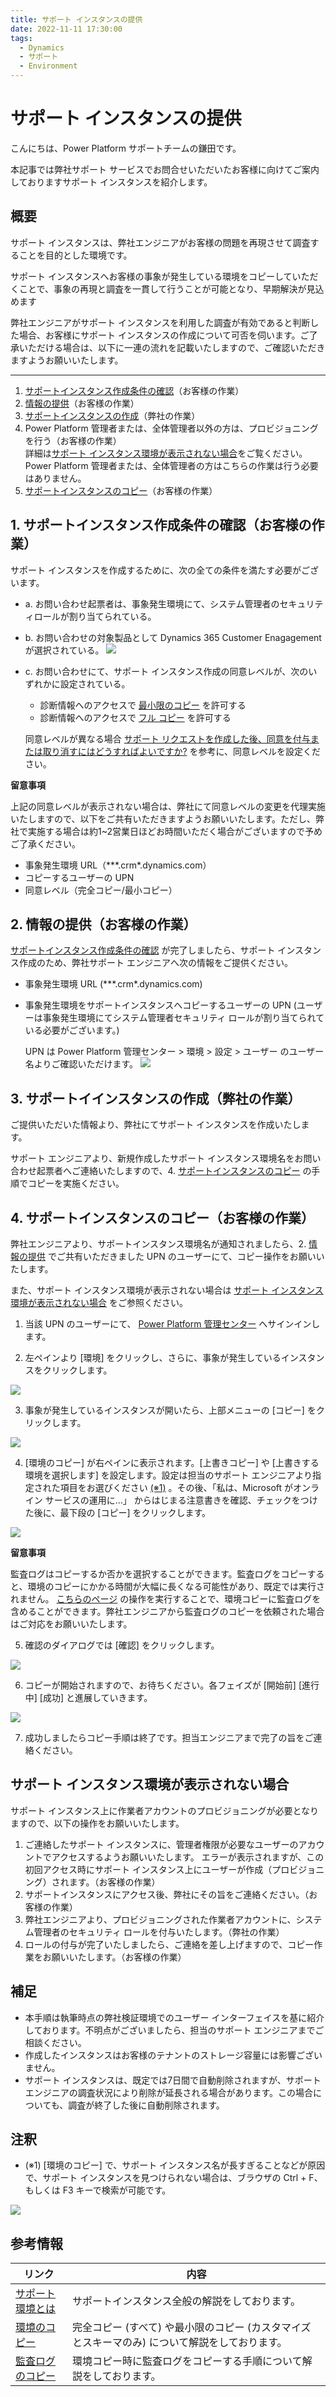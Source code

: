 ```yaml
---
title: サポート インスタンスの提供
date: 2022-11-11 17:30:00
tags:
  - Dynamics
  - サポート
  - Environment
---
```


#  サポート インスタンスの提供

こんにちは、Power Platform サポートチームの鎌田です。

本記事では弊社サポート サービスでお問合せいただいたお客様に向けてご案内しておりますサポート インスタンスを紹介します。

## 概要

サポート インスタンスは、弊社エンジニアがお客様の問題を再現させて調査することを目的とした環境です。

サポート インスタンスへお客様の事象が発生している環境をコピーしていただくことで、事象の再現と調査を一貫して行うことが可能となり、早期解決が見込めます

弊社エンジニアがサポート インスタンスを利用した調査が有効であると判断した場合、お客様にサポート インスタンスの作成について可否を伺います。ご了承いただける場合は、以下に一連の流れを記載いたしますので、ご確認いただきますようお願いいたします。

---
1. [サポートインスタンス作成条件の確認](#anchor-about-criteria)（お客様の作業）
2. [情報の提供](#anchor-about-information)（お客様の作業）
3. [サポートインスタンスの作成](#anchor-create-instance)（弊社の作業）
4. Power Platform 管理者または、全体管理者以外の方は、プロビジョニングを行う（お客様の作業）<br>詳細は[サポート インスタンス環境が表示されない場合](#anchor-about-environment)をご覧ください。<br>Power Platform 管理者または、全体管理者の方はこちらの作業は行う必要はありません。
5. [サポートインスタンスのコピー](#anchor-about-copy)（お客様の作業）



<a id='anchor-about-criteria'></a>
## 1. サポートインスタンス作成条件の確認（お客様の作業）

サポート インスタンスを作成するために、次の全ての条件を満たす必要がございます。
* a. お問い合わせ起票者は、事象発生環境にて、システム管理者のセキュリティロールが割り当てられている。
* b. お問い合わせの対象製品として Dynamics 365 Customer Enagagement が選択されている。
![](./Provide-Support-Instance/00_SR_product.png)
* c. お問い合わせにて、サポート インスタンス作成の同意レベルが、次のいずれかに設定されている。
    * 診断情報へのアクセスで [最小限のコピー](https://learn.microsoft.com/ja-jp/power-platform/admin/copy-environment#copy-over-customizations-and-schemas-only) を許可する
    * 診断情報へのアクセスで [フル コピー](https://learn.microsoft.com/ja-jp/power-platform/admin/copy-environment#copy-over-everything) を許可する
    
    同意レベルが異なる場合 [サポート リクエストを作成した後、同意を付与または取り消すにはどうすればよいですか?](https://learn.microsoft.com/ja-jp/power-platform/admin/support-environment#how-do-i-grant-or-revoke-consent-after-i-create-a-support-request) を参考に、同意レベルを設定ください。

   

__留意事項__

 上記の同意レベルが表示されない場合は、弊社にて同意レベルの変更を代理実施いたしますので、以下をご共有いただきますようお願いいたします。ただし、弊社で実施する場合は約1~2営業日ほどお時間いただく場合がございますので予めご了承ください。
   * 事象発生環境 URL（\***.crm\*.dynamics.com）
   * コピーするユーザーの UPN
   * 同意レベル（完全コピー/最小コピー）


<a id='anchor-about-information'></a>
## 2. 情報の提供（お客様の作業）
[サポートインスタンス作成条件の確認](#anchor-about-criteria) が完了しましたら、サポート インスタンス作成のため、弊社サポート エンジニアへ次の情報をご提供ください。
* 事象発生環境 URL (\***.crm\*.dynamics.com)
* 事象発生環境をサポートインスタンスへコピーするユーザーの UPN (ユーザーは事象発生環境にてシステム管理者セキュリティ ロールが割り当てられている必要がございます。)

  UPN は Power Platform 管理センター > 環境 > 設定 > ユーザー のユーザー名よりご確認いただけます。
![](./Provide-Support-Instance/00_UPN.png)


<a id='anchor-create-instance'></a>
## 3. サポートイインスタンスの作成（弊社の作業）
ご提供いただいた情報より、弊社にてサポート インスタンスを作成いたします。

サポート エンジニアより、新規作成したサポート インスタンス環境名をお問い合わせ起票者へご連絡いたしますので、4. [サポートインスタンスのコピー](#anchor-about-copy) の手順でコピーを実施ください。

<a id='anchor-about-copy'></a>
## 4. サポートインスタンスのコピー（お客様の作業）

弊社エンジニアより、サポートインスタンス環境名が通知されましたら、2. [情報の提供](#anchor-about-information) でご共有いただきました UPN のユーザーにて、コピー操作をお願いいたします。


また、サポート インスタンス環境が表示されない場合は [サポート インスタンス環境が表示されない場合](#anchor-about-environment) をご参照ください。


1. 当該 UPN のユーザーにて、 [Power Platform 管理センター](https://admin.powerplatform.microsoft.com/) へサインインします。

2. 左ペインより [環境] をクリックし、さらに、事象が発生しているインスタンスをクリックします。

![](./Provide-Support-Instance/00_choose-environment.png)

3. 事象が発生しているインスタンスが開いたら、上部メニューの [コピー] をクリックします。

![](./Provide-Support-Instance/01_copy_environment.png)

4. [環境のコピー] が右ペインに表示されます。[上書きコピー] や [上書きする環境を選択します] を設定します。設定は担当のサポート エンジニアより指定された項目をお選びください [(※1)](#注釈) 。その後、「私は、Microsoft がオンライン サービスの運用に…」 からはじまる注意書きを確認、チェックをつけた後に、最下段の [コピー] をクリックします。

![](./Provide-Support-Instance/02_copy_environment_setting.png)

__留意事項__

監査ログはコピーするか否かを選択することができます。監査ログをコピーすると、環境のコピーにかかる時間が大幅に長くなる可能性があり、既定では実行されません。 [こちらのページ](https://learn.microsoft.com/ja-jp/power-platform/admin/copy-environment#copying-audit-logs) の操作を実行することで、環境コピーに監査ログを含めることができます。弊社エンジニアから監査ログのコピーを依頼された場合はご対応をお願いいたします。


5. 確認のダイアログでは [確認] をクリックします。

![](./Provide-Support-Instance/03_overwrite_confirm.png)

6. コピーが開始されますので、お待ちください。各フェイズが [開始前] [進行中] [成功] と進展していきます。

![](./Provide-Support-Instance/04_processing.png)

7. 成功しましたらコピー手順は終了です。担当エンジニアまで完了の旨をご連絡ください。

<a id='anchor-about-environment'></a>
## サポート インスタンス環境が表示されない場合
サポート インスタンス上に作業者アカウントのプロビジョニングが必要となりますので、以下の操作をお願いいたします。
1. ご連絡したサポート インスタンスに、管理者権限が必要なユーザーのアカウントでアクセスするようお願いいたします。
エラーが表示されますが、この初回アクセス時にサポート インスタンス上にユーザーが作成（プロビジョニング）されます。（お客様の作業）
2. サポートインスタンスにアクセス後、弊社にその旨をご連絡ください。（お客様の作業）
3. 弊社エンジニアより、プロビジョニングされた作業者アカウントに、システム管理者のセキュリティ ロールを付与いたします。（弊社の作業）
4. ロールの付与が完了いたしましたら、ご連絡を差し上げますので、コピー作業をお願いいたします。（お客様の作業）

## 補足

- 本手順は執筆時点の弊社検証環境でのユーザー インターフェイスを基に紹介しております。不明点がございましたら、担当のサポート エンジニアまでご相談ください。
- 作成したインスタンスはお客様のテナントのストレージ容量には影響ございません。
- サポート インスタンスは、既定では7日間で自動削除されますが、サポート エンジニアの調査状況により削除が延長される場合があります。この場合についても、調査が終了した後に自動削除されます。

## 注釈
- (※1) [環境のコピー] で、サポート インスタンス名が長すぎることなどが原因で、サポート インスタンスを見つけられない場合は、ブラウザの Ctrl + F、もしくは F3 キーで検索が可能です。

![](./Provide-Support-Instance/07_search_instance.png)


## 参考情報

| リンク | 内容 |
| ---- | --- |
| [サポート環境とは](https://learn.microsoft.com/ja-jp/power-platform/admin/support-environment#what-are-support-environments) | サポートインスタンス全般の解説をしております。 |
| [環境のコピー](https://learn.microsoft.com/ja-jp/power-platform/admin/copy-environment) | 完全コピー (すべて) や最小限のコピー (カスタマイズとスキーマのみ) について解説をしております。 |
| [監査ログのコピー](https://learn.microsoft.com/ja-jp/power-platform/admin/copy-environment#copying-audit-logs) | 環境コピー時に監査ログをコピーする手順について解説をしております。 |
